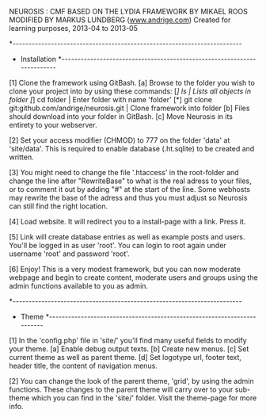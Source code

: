 
NEUROSIS : CMF BASED ON THE LYDIA FRAMEWORK BY MIKAEL ROOS
MODIFIED BY MARKUS LUNDBERG (www.andrige.com)
Created for learning purposes, 2013-04 to 2013-05

*------------------------------------------------------------------------
* Installation
*------------------------------------------------------------------------

[1] Clone the framework using GitBash.
  [a] Browse to the folder you wish to clone your project into by using these commands:
    [*] ls                                              | Lists all objects in folder
    [*] cd folder                                       | Enter folder with name 'folder'
    [*] git clone git:github.com/andrige/neurosis.git   | Clone framework into folder
  [b] Files should download into your folder in GitBash.
  [c] Move Neurosis in its entirety to your webserver.
      
[2] Set your access modifier (CHMOD) to 777 on the folder 'data' at 'site/data'.
    This is required to enable database (.ht.sqlite) to be created and written.
    
[3] You might need to change the file '.htaccess' in the root-folder and change the
    line after "RewriteBase" to what is the real adress to your files, or to comment it 
    out by adding "#" at the start of the line. Some webhosts may rewrite the base of 
    the adress and thus you must adjust so Neurosis can still find the right location.
    
[4] Load website. It will redirect you to a install-page with a link. Press it.

[5] Link will create database entries as well as example posts and users. 
    You'll be logged in as user 'root'. You can login to root again under username
    'root' and password 'root'.
    
[6] Enjoy! This is a very modest framework, but you can now moderate webpage and 
    begin to create content, moderate users and groups using the admin functions 
    available to you as admin.

*------------------------------------------------------------------------
* Theme
*------------------------------------------------------------------------

[1] In the 'config.php' file in 'site/' you'll find many useful fields to modify your theme.
  [a] Enable debug output texts.
  [b] Create new menus.
  [c] Set current theme as well as parent theme.
  [d] Set logotype url, footer text, header title, the content of navigation menus.

[2] You can change the look of the parent theme, 'grid', by using the admin functions.
    These changes to the parent theme will carry over to your sub-theme which you can
    find in the 'site/' folder. Visit the theme-page for more info.